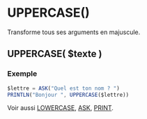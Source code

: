 # UPPERCASE()

Transforme tous ses arguments en majuscule.

## UPPERCASE( $texte )

### Exemple

```ts
$lettre = ASK("Quel est ton nom ? ")
PRINTLN("Bonjour ", UPPERCASE($lettre))
```

Voir aussi [LOWERCASE](LOWERCASE), [ASK](ASK), [PRINT](PRINT).
